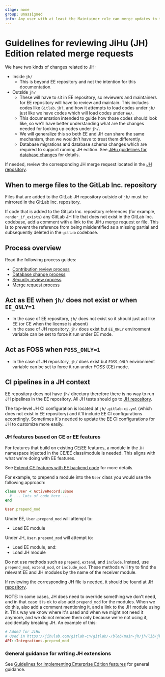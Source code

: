 ```yaml
---
stage: none
group: unassigned
info: Any user with at least the Maintainer role can merge updates to this content. For details, see https://docs.gitlab.com/ee/development/development_processes.html#development-guidelines-review.
---
```


# Guidelines for reviewing JiHu (JH) Edition related merge requests

We have two kinds of changes related to JH:

- Inside `jh/`
  - This is beyond EE repository and not the intention for this documentation.
- Outside `jh/`
  - These will have to sit in EE repository, so reviewers and maintainers for
    EE repository will have to review and maintain. This includes codes like
    `Gitlab.jh?`, and how it attempts to load codes under `jh/` just like we
    have codes which will load codes under `ee/`.
  - This documentation intended to guide how those codes should look like, so
    we'll have better understanding what are the changes needed for looking up
    codes under `jh/`.
  - We will generalize this so both EE and JH can share the same mechanism,
    then we wouldn't have to treat them differently.
  - Database migrations and database schema changes which are required to
    support running JH edition. See
    [JiHu guidelines for database changes](https://handbook.gitlab.com/handbook/ceo/chief-of-staff-team/jihu-support/jihu-database-change-process/)
    for details.

If needed, review the corresponding JH merge request located in the [JH repository](https://jihulab.com/gitlab-cn/gitlab).

## When to merge files to the GitLab Inc. repository

Files that are added to the GitLab JH repository outside of `jh/` must be mirrored in the GitLab Inc. repository.

If code that is added to the GitLab Inc. repository references (for example, `render_if_exists`) any GitLab JH file that does not
exist in the GitLab Inc. codebase, add a comment with a link to the JiHu merge request or file. This is to prevent
the reference from being misidentified as a missing partial and subsequently deleted in the `gitlab` codebase.

## Process overview

Read the following process guides:

- [Contribution review process](https://handbook.gitlab.com/handbook/ceo/chief-of-staff-team/jihu-support/jihu-contribution-process/)
- [Database change process](https://handbook.gitlab.com/handbook/ceo/chief-of-staff-team/jihu-support/jihu-database-change-process/)
- [Security review process](https://handbook.gitlab.com/handbook/ceo/chief-of-staff-team/jihu-support/jihu-security-review-process/)
- [Merge request process](https://handbook.gitlab.com/handbook/ceo/chief-of-staff-team/jihu-support/jihu-contribution-process/#merge-request-review-process)

## Act as EE when `jh/` does not exist or when `EE_ONLY=1`

- In the case of EE repository, `jh/` does not exist so it should just act like EE (or CE when the license is absent)
- In the case of JH repository, `jh/` does exist but `EE_ONLY` environment variable can be set to force it run under EE mode.

## Act as FOSS when `FOSS_ONLY=1`

- In the case of JH repository, `jh/` does exist but `FOSS_ONLY` environment variable can be set to force it run under FOSS (CE) mode.

## CI pipelines in a JH context

EE repository does not have `jh/` directory therefore there is no way to run
JH pipelines in the EE repository. All JH tests should go to [JH repository](https://jihulab.com/gitlab-cn/gitlab).

The top-level JH CI configuration is located at `jh/.gitlab-ci.yml` (which
does not exist in EE repository) and it'll include EE CI configurations
accordingly. Sometimes it's needed to update the EE CI configurations for JH
to customize more easily.

### JH features based on CE or EE features

For features that build on existing CE/EE features, a module in the `JH`
namespace injected in the CE/EE class/module is needed. This aligns with
what we're doing with EE features.

See [Extend CE features with EE backend code](ee_features.md#extend-ce-features-with-ee-backend-code)
for more details.

For example, to prepend a module into the `User` class you would use
the following approach:

```ruby
class User < ActiveRecord::Base
  # ... lots of code here ...
end

User.prepend_mod
```

Under EE, `User.prepend_mod` will attempt to:

- Load EE module

Under JH, `User.prepend_mod` will attempt to:

- Load EE module, and:
- Load JH module

Do not use methods such as `prepend`, `extend`, and `include`. Instead, use
`prepend_mod`, `extend_mod`, or `include_mod`. These methods will try to find
the relevant EE and JH modules by the name of the receiver module.

If reviewing the corresponding JH file is needed, it should be found at
[JH repository](https://jihulab.com/gitlab-cn/gitlab).

NOTE:
In some cases, JH does need to override something we don't need, and in that
case it is ok to also add `prepend_mod` for the modules. When we do this,
also add a comment mentioning it, and a link to the JH module using it.
This way we know where it's used and when we might not need it anymore,
and we do not remove them only because we're not using it, accidentally
breaking JH. An example of this:

```ruby
# Added for JiHu
# Used in https://jihulab.com/gitlab-cn/gitlab/-/blob/main-jh/jh/lib/jh/api/integrations.rb
API::Integrations.prepend_mod
```

### General guidance for writing JH extensions

See [Guidelines for implementing Enterprise Edition features](ee_features.md)
for general guidance.
